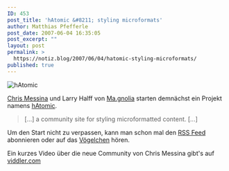```yaml
---
ID: 453
post_title: 'hAtomic &#8211; styling microformats'
author: Matthias Pfefferle
post_date: 2007-06-04 16:35:05
post_excerpt: ""
layout: post
permalink: >
  https://notiz.blog/2007/06/04/hatomic-styling-microformats/
published: true
---
```

<img class="aligncenter" src='http://notiz.blog/wp-content/uploads/2007/06/hatomic.png' alt='hAtomic' />

<a href="http://factoryjoe.com/blog/">Chris Messina</a> und Larry Halff von <a href="http://ma.gnolia.com/">Ma.gnolia</a> starten demnächst ein Projekt namens <a href="http://hatomic.com/">hAtomic</a>.
<blockquote>[...] a community site for styling microformatted content. [...]</blockquote>
Um den Start nicht zu verpassen, kann man schon mal den <a href="http://hatomic.com/blog/index.xml">RSS Feed</a> abonnieren oder auf das <a href="http://twitter.com/hatomic">Vögelchen</a> hören.

Ein kurzes Video über die neue Community von Chris Messina gibt's auf <a href="http://www.viddler.com/explore/cdevroe/videos/133/">viddler.com</a>